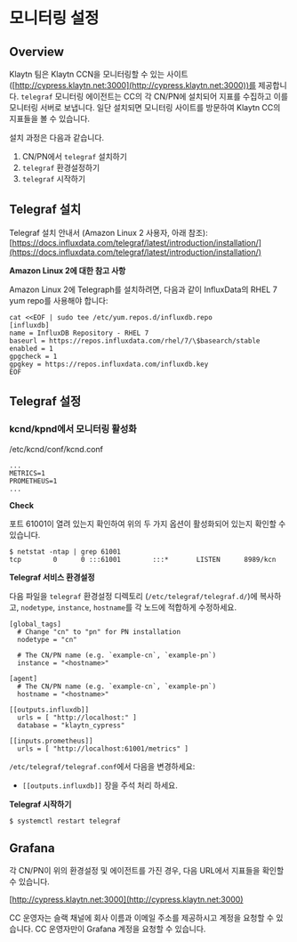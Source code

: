 # 모니터링 설정 <a id="monitoring-setup"></a>


## Overview <a id="overview"></a>

Klaytn 팀은 Klaytn CCN을 모니터링할 수 있는 사이트([http://cypress.klaytn.net:3000](http://cypress.klaytn.net:3000))를 제공합니다. `telegraf` 모니터링 에이전트는 CC의 각 CN/PN에 설치되어 지표를 수집하고 이를 모니터링 서버로 보냅니다. 일단 설치되면 모니터링 사이트를 방문하여 Klaytn CC의 지표들을 볼 수 있습니다.

설치 과정은 다음과 같습니다.

1. CN/PN에서 `telegraf` 설치하기
2. `telegraf` 환경설정하기
3. `telegraf` 시작하기

## Telegraf 설치 <a id="telegraf-installation"></a>

Telegraf 설치 안내서 \(Amazon Linux 2 사용자, 아래 참조\): [https://docs.influxdata.com/telegraf/latest/introduction/installation/](https://docs.influxdata.com/telegraf/latest/introduction/installation/)

**Amazon Linux 2에 대한 참고 사항**

Amazon Linux 2에 Telegraph를 설치하려면, 다음과 같이 InfluxData의 RHEL 7 yum repo를 사용해야 합니다:

```text
cat <<EOF | sudo tee /etc/yum.repos.d/influxdb.repo
[influxdb]
name = InfluxDB Repository - RHEL 7
baseurl = https://repos.influxdata.com/rhel/7/\$basearch/stable
enabled = 1
gpgcheck = 1
gpgkey = https://repos.influxdata.com/influxdb.key
EOF
```

## Telegraf 설정 <a id="telegraf-setup"></a>

### kcnd/kpnd에서 모니터링 활성화 <a id="enable-monitoring-in-kcnd-kpnd"></a>

/etc/kcnd/conf/kcnd.conf

```text
...
METRICS=1
PROMETHEUS=1
...
```

**Check**

포트 61001이 열려 있는지 확인하여 위의 두 가지 옵션이 활성화되어 있는지 확인할 수 있습니다.

```text
$ netstat -ntap | grep 61001
tcp        0      0 :::61001        :::*       LISTEN      8989/kcn
```

**Telegraf 서비스 환경설정**

다음 파일을 `telegraf` 환경설정 디렉토리 (`/etc/telegraf/telegraf.d/`\)에 복사하고, `nodetype`, `instance`, `hostname`를 각 노드에 적합하게 수정하세요.

```text
[global_tags]
  # Change "cn" to "pn" for PN installation
  nodetype = "cn"

  # The CN/PN name (e.g. `example-cn`, `example-pn`)
  instance = "<hostname>"

[agent]
  # The CN/PN name (e.g. `example-cn`, `example-pn`)
  hostname = "<hostname>"

[[outputs.influxdb]]
  urls = [ "http://localhost:" ]
  database = "klaytn_cypress"

[[inputs.prometheus]]
  urls = [ "http://localhost:61001/metrics" ]
```

`/etc/telegraf/telegraf.conf`에서 다음을 변경하세요:

* `[[outputs.influxdb]]` 장을 주석 처리 하세요.

**Telegraf 시작하기**

```text
$ systemctl restart telegraf
```

## Grafana <a id="grafana"></a>

각 CN/PN이 위의 환경설정 및 에이전트를 가진 경우, 다음 URL에서 지표들을 확인할 수 있습니다.

[http://cypress.klaytn.net:3000](http://cypress.klaytn.net:3000)

CC 운영자는 슬랙 채널에 회사 이름과 이메일 주소를 제공하시고 계정을 요청할 수 있습니다. CC 운영자만이 Grafana 계정을 요청할 수 있습니다.

